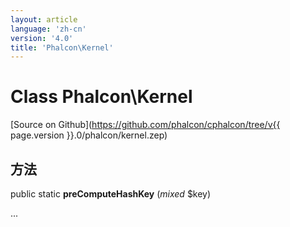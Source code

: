 ```yaml
---
layout: article
language: 'zh-cn'
version: '4.0'
title: 'Phalcon\Kernel'
---
```

# Class **Phalcon\Kernel**

[Source on Github](https://github.com/phalcon/cphalcon/tree/v{{ page.version }}.0/phalcon/kernel.zep)

## 方法

public static **preComputeHashKey** (*mixed* $key)

...